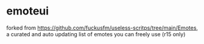 # emoteui
forked from https://github.com/fuckusfm/useless-scritps/tree/main/Emotes, a curated and auto updating list of emotes you can freely use (r15 only)

